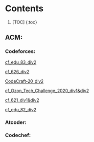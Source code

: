 # Contents

1. [TOC]
{:toc}

## ACM:

### Codeforces:

[cf_edu_83_div2](https://shieldforever.github.io/2020/03/10/cf_edu_83_div2.html)

[cf_626_div2](https://shieldforever.github.io/2020/03/07/cf_626_div2.html)

[CodeCraft-20_div2](https://shieldforever.github.io/2020/03/04/cf_CodeCraft-20(Div.-2).html)

[cf_Ozon_Tech_Challenge_2020_div1&div2](https://shieldforever.github.io/2020/03/03/cf_Ozon_Tech_Challenge_2020_(Div.1+Div.2).html)

[cf_621_div1&div2](https://shieldforever.github.io/2020/02/17/cf_621_(div1+div2).html)

[cf_edu_82_div2](https://shieldforever.github.io/2020/02/12/cf_edu_82_div2.html)

### Atcoder:

### Codechef:


